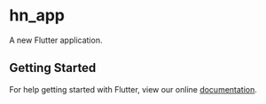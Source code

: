 # hn_app

A new Flutter application.

## Getting Started

For help getting started with Flutter, view our online
[documentation](https://flutter.io/).
